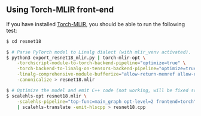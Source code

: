 ## Using Torch-MLIR front-end
If you have installed [Torch-MLIR](https://github.com/llvm/torch-mlir), you should be able to run the following test:
```sh
$ cd resnet18

$ # Parse PyTorch model to Linalg dialect (with mlir_venv activated).
$ python3 export_resnet18_mlir.py | torch-mlir-opt \
    -torchscript-module-to-torch-backend-pipeline="optimize=true" \
    -torch-backend-to-linalg-on-tensors-backend-pipeline="optimize=true" \
    -linalg-comprehensive-module-bufferize="allow-return-memref allow-unknown-ops create-deallocs=false" \
    -canonicalize > resnet18.mlir

$ # Optimize the model and emit C++ code (not working, will be fixed soon).
$ scalehls-opt resnet18.mlir \
    -scalehls-pipeline="top-func=main_graph opt-level=2 frontend=torch" \
    | scalehls-translate -emit-hlscpp > resnet18.cpp
```
